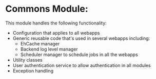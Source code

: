 # Commons Module:

This module handles the following functionality:

* Configuration that applies to all webapps
* Generic reusable code that's used in several webapps including:
    - EhCache manager
    - Backend log level manager
    - Scheduler manager to schedule jobs in all the webapps
* Utility classes
* User authentication service to allow authentication in all modules
* Exception handling
